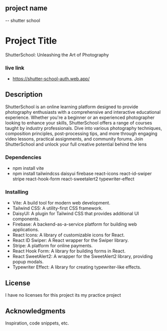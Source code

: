 ## project name

-- shutter school

# Project Title

ShutterSchool: Unleashing the Art of Photography

### live link

-  https://shutter-school-auth.web.app/

## Description

ShutterSchool is an online learning platform designed to provide photography enthusiasts with a comprehensive and interactive educational experience. Whether you're a beginner or an experienced photographer looking to enhance your skills, ShutterSchool offers a range of courses taught by industry professionals. Dive into various photography techniques, composition principles, post-processing tips, and more through engaging video lessons, practical assignments, and community forums. Join ShutterSchool and unlock your full creative potential behind the lens

### Dependencies

-  npm install vite
-  npm install tailwindcss daisyui firebase react-icons react-id-swiper stripe react-hook-form react-sweetalert2 typewriter-effect

### Installing

-  Vite: A build tool for modern web development.
-  Tailwind CSS: A utility-first CSS framework.
-  DaisyUI: A plugin for Tailwind CSS that provides additional UI components.
-  Firebase: A backend-as-a-service platform for building web applications.
-  React Icons: A library of customizable icons for React.
-  React ID Swiper: A React wrapper for the Swiper library.
-  Stripe: A platform for online payments.
-  React Hook Form: A library for building forms in React.
-  React SweetAlert2: A wrapper for the SweetAlert2 library, providing popup modals.
-  Typewriter Effect: A library for creating typewriter-like effects.

## License

I have no licenses for this project its my practice project

## Acknowledgments

Inspiration, code snippets, etc.
